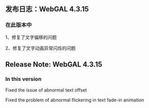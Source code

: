 ## 发布日志：WebGAL 4.3.15
### 在此版本中
1、修复了文字偏移的问题

2、修复了文字动画异常闪烁的问题

## Release Note: WebGAL 4.3.15
### In this version
Fixed the issue of abnormal text offset

Fixed the problem of abnormal flickering in text fade-in animation
